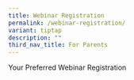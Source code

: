 ```yaml
---
title: Webinar Registration
permalink: /webinar-registration/
variant: tiptap
description: ""
third_nav_title: For Parents
---
```

<p>Your Preferred Webinar Registration</p>
<p></p>
<p></p>